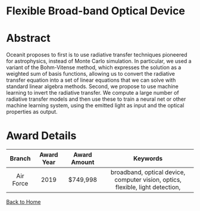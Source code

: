 
Flexible Broad-band Optical Device
==================================

# Abstract


Oceanit proposes to first is to use radiative transfer techniques pioneered for astrophysics, instead of Monte Carlo simulation. In particular, we used a variant of the Bohm-Vitense method, which expresses the solution as a weighted sum of basis functions, allowing us to convert the radiative transfer equation into a set of linear equations that we can solve with standard linear algebra methods. Second, we propose to use machine learning to invert the radiative transfer. We compute a large number of radiative transfer models and then use these to train a neural net or other machine learning system, using the emitted light as input and the optical properties as output.  

# Award Details

|Branch|Award Year|Award Amount|Keywords|
| :---: | :---: | :---: | :---: |
|Air Force|2019|$749,998|broadband, optical device, computer vision, optics, flexible, light detection, |
  
  


[Back to Home](https://github.com/chrischow/dod_sbir_awards#1411)